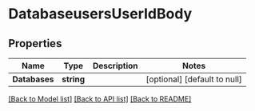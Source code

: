 # DatabaseusersUserIdBody

## Properties
Name | Type | Description | Notes
------------ | ------------- | ------------- | -------------
**Databases** | **string** |  | [optional] [default to null]

[[Back to Model list]](../README.md#documentation-for-models) [[Back to API list]](../README.md#documentation-for-api-endpoints) [[Back to README]](../README.md)

